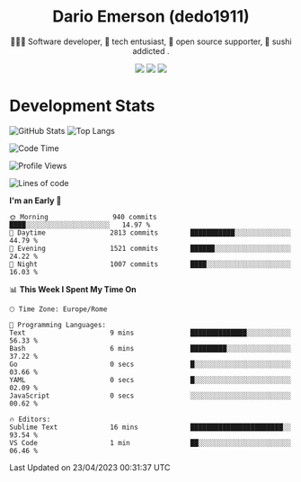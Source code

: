 <div align="center">
  
# Dario Emerson (dedo1911)
👨🏼‍💻 Software developer, 🔧 tech entusiast, 🙌 open source supporter, 🍣 sushi addicted .

[![](https://img.shields.io/badge/-Linkedin-informational?style=for-the-badge&logo=linkedin&logoColor=white&color=2867B2)](http://linkedin.com/in/dedo1911)
[![](https://img.shields.io/badge/-Telegram-informational?style=for-the-badge&logo=telegram&logoColor=white&color=0088cc)](https://t.me/dedo1911)
[![](https://img.shields.io/badge/-Facebook-informational?style=for-the-badge&logo=facebook&logoColor=white&color=3b5998)](https://fb.com/dedo1911)

</div>

# Development Stats

![GitHub Stats](https://github-readme-stats.vercel.app/api?username=dedo1911&hide=&count_private=true&title_color=84cc16&text_color=ffffff&icon_color=84cc16&bg_color=1c1917&hide_border=true&border_radius=0&show_icons=true)
![Top Langs](https://github-readme-stats.vercel.app/api/top-langs/?username=dedo1911&theme=chartreuse-dark&layout=compact)

<!--START_SECTION:waka-->
![Code Time](http://img.shields.io/badge/Code%20Time-1%2C288%20hrs%2027%20mins-blue)

![Profile Views](http://img.shields.io/badge/Profile%20Views-0-blue)

![Lines of code](https://img.shields.io/badge/From%20Hello%20World%20I%27ve%20Written-1.4%20million%20lines%20of%20code-blue)

**I'm an Early 🐤** 

```text
🌞 Morning                940 commits         ████░░░░░░░░░░░░░░░░░░░░░   14.97 % 
🌆 Daytime                2813 commits        ███████████░░░░░░░░░░░░░░   44.79 % 
🌃 Evening                1521 commits        ██████░░░░░░░░░░░░░░░░░░░   24.22 % 
🌙 Night                  1007 commits        ████░░░░░░░░░░░░░░░░░░░░░   16.03 % 
```


📊 **This Week I Spent My Time On** 

```text
🕑︎ Time Zone: Europe/Rome

💬 Programming Languages: 
Text                     9 mins              ██████████████░░░░░░░░░░░   56.33 % 
Bash                     6 mins              █████████░░░░░░░░░░░░░░░░   37.22 % 
Go                       0 secs              █░░░░░░░░░░░░░░░░░░░░░░░░   03.66 % 
YAML                     0 secs              █░░░░░░░░░░░░░░░░░░░░░░░░   02.09 % 
JavaScript               0 secs              ░░░░░░░░░░░░░░░░░░░░░░░░░   00.62 % 

🔥 Editors: 
Sublime Text             16 mins             ███████████████████████░░   93.54 % 
VS Code                  1 min               ██░░░░░░░░░░░░░░░░░░░░░░░   06.46 % 
```


 Last Updated on 23/04/2023 00:31:37 UTC
<!--END_SECTION:waka-->

<!--
**dedo1911/dedo1911** is a ✨ _special_ ✨ repository because its `README.md` (this file) appears on your GitHub profile.

Here are some ideas to get you started:

- 🔭 I’m currently working on ...
- 🌱 I’m currently learning ...
- 👯 I’m looking to collaborate on ...
- 🤔 I’m looking for help with ...
- 💬 Ask me about ...
- 📫 How to reach me: ...
- 😄 Pronouns: ...
- ⚡ Fun fact: ...
-->
